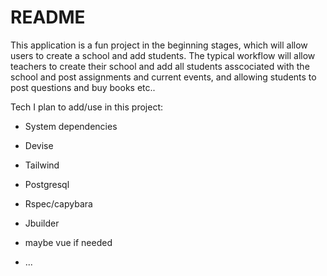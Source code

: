 # README

This application is a fun project in the beginning stages, which will allow users to create a school and add students. The typical workflow will allow teachers to create their school and add all students asscociated with the school and post assignments and current events, and allowing students to post questions and buy books etc..

Tech I plan to add/use in this project:

* System dependencies

* Devise

* Tailwind 

* Postgresql

* Rspec/capybara

* Jbuilder

* maybe vue if needed

* ...
